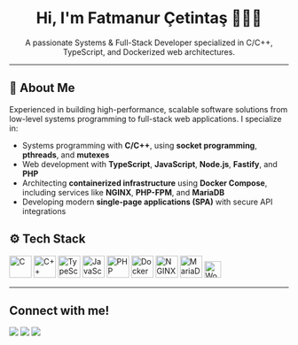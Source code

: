 <h1 align="center">Hi, I'm Fatmanur Çetintaş 👩🏼‍💻</h1>
<p align="center">
A passionate Systems & Full-Stack Developer specialized in C/C++, TypeScript, and Dockerized web architectures.
</p>

---

## 🧩 About Me

Experienced in building high-performance, scalable software solutions from low-level systems programming to full-stack web applications. I specialize in:

- Systems programming with **C/C++**, using **socket programming**,  **pthreads**, and **mutexes**
- Web development with **TypeScript**, **JavaScript**, **Node.js**, **Fastify**, and **PHP**
- Architecting **containerized infrastructure** using **Docker Compose**, including services like **NGINX**, **PHP-FPM**, and **MariaDB**
- Developing modern **single-page applications (SPA)** with secure API integrations


## ⚙️ Tech Stack

<p align="left">
  <img width="40" src="https://cdn.jsdelivr.net/gh/devicons/devicon/icons/c/c-original.svg" title="C"/>
  <img width="40" src="https://cdn.jsdelivr.net/gh/devicons/devicon/icons/cplusplus/cplusplus-original.svg" title="C++"/>
  <img width="40" src="https://cdn.jsdelivr.net/gh/devicons/devicon/icons/typescript/typescript-original.svg" title="TypeScript"/>
  <img width="40" src="https://cdn.jsdelivr.net/gh/devicons/devicon/icons/javascript/javascript-original.svg" title="JavaScript"/>
  <img width="40" src="https://cdn.jsdelivr.net/gh/devicons/devicon/icons/php/php-original.svg" title="PHP"/>
  <img width="40" src="https://cdn.jsdelivr.net/gh/devicons/devicon/icons/docker/docker-original.svg" title="Docker"/>
  <img width="40" src="https://cdn.jsdelivr.net/gh/devicons/devicon/icons/nginx/nginx-original.svg" title="NGINX"/>
  <img width="40" src="https://cdn.jsdelivr.net/gh/devicons/devicon/icons/mysql/mysql-original.svg" title="MariaDB"/>
  <img width="30" src="https://cdn.jsdelivr.net/gh/devicons/devicon/icons/wordpress/wordpress-original.svg" alt="WordPress"/>

</p>

---


## Connect with me!
<p align="left">

<a href = "http://linkedin.com/in/fatmanurcetintas/"> <img src="https://img.icons8.com/fluent/48/000000/linkedin.png"/></a>
<a href = "https://www.instagram.com/fatmanur.cetintas12/"><img src="https://img.icons8.com/fluent/48/000000/instagram-new.png"/></a>
<a href = "mailto:fatmanurcetintas7@gmail.com"><img src="https://img.icons8.com/fluent/48/000000/gmail-new.png"/></a>
</p>
